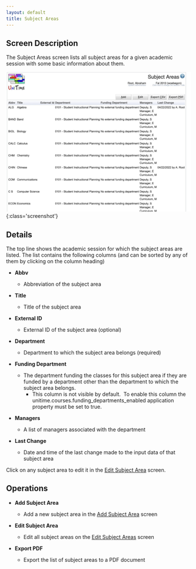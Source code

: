 ```yaml
---
layout: default
title: Subject Areas
---
```



## Screen Description

The Subject Areas screen lists all subject areas for a given academic session with some basic information about them.

![Subject Areas](images/subject-areas-1.png){:class='screenshot'}

## Details

The top line shows the academic session for which the subject areas are listed. The list contains the following columns (and can be sorted by any of them by clicking on the column heading)

* **Abbv**
	* Abbreviation of the subject area

* **Title**
	* Title of the subject area

* **External ID**
	* External ID of the subject area (optional)

* **Department**
	* Department to which the subject area belongs (required)

* **Funding Department**
	* The department funding the classes for this subject area if they are funded by a department other than the department to which the subject area belongs.
		* This column is not visible by default.  To enable this column the unitime.courses.funding_departments_enabled application property must be set to true.

* **Managers**
	* A list of managers associated with the department

* **Last Change**
	* Date and time of the last change made to the input data of that subject area

Click on any subject area to edit it in the [Edit Subject Area](edit-subject-area) screen.

## Operations

* **Add Subject Area**
	* Add a new subject area in the [Add Subject Area](add-subject-area) screen

* **Edit Subject Area**
	* Edit all subject areas on the [Edit Subject Areas](edit-subject-areas) screen

* **Export PDF**
	* Export the list of subject areas to a PDF document
